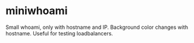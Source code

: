 # miniwhoami

Small whoami, only with hostname and IP. Background color changes with hostname. Useful for testing loadbalancers.
